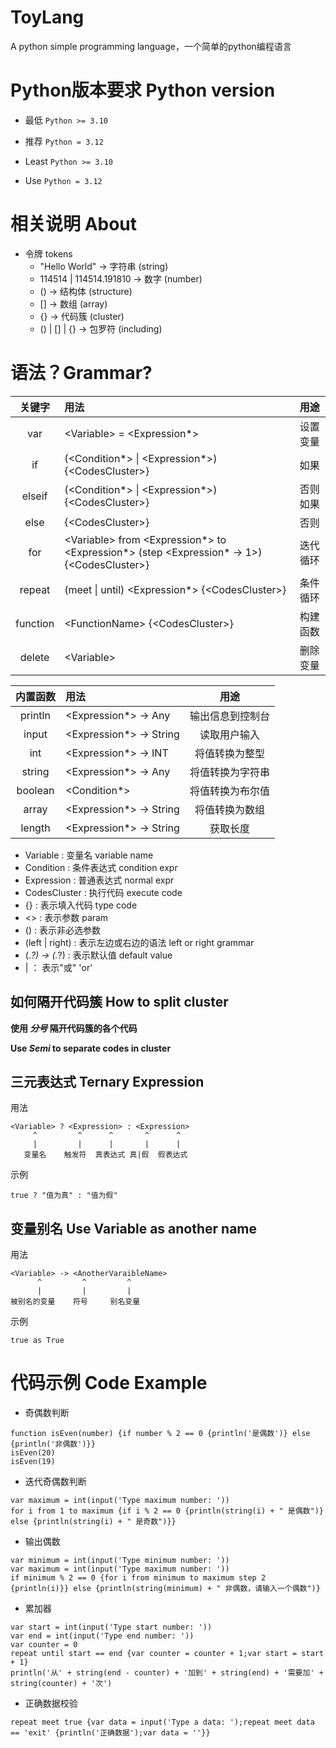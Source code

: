 # ToyLang

A python simple programming language，一个简单的python编程语言

# Python版本要求 Python version

- 最低 `Python >= 3.10`
- 推荐 `Python = 3.12`

- Least `Python >= 3.10`
- Use `Python = 3.12`

# 相关说明 About

- 令牌 tokens
    - "Hello World" -> 字符串 (string)
    - 114514 | 114514.191810 -> 数字 (number)
    - () -> 结构体 (structure)
    - [] -> 数组 (array)
    - {} -> 代码簇 (cluster)
    - () | [] | {} -> 包罗符 (including)

# 语法？Grammar?

|   关键字    |                                               用法                                               |  用途  |
|:--------:|:----------------------------------------------------------------------------------------------|:----:|
|   var    |                                 \<Variable> \= \<Expression*>                                  | 设置变量 |
|    if    |                      (\<Condition*> \| \<Expression*>) {\<CodesCluster>}                       |  如果  |
|  elseif  |                      (\<Condition*> \| \<Expression*>) {\<CodesCluster>}                       | 否则如果 |
|   else   |                                       {\<CodesCluster>}                                        |  否则  |
|   for    | \<Variable> from \<Expression*> to \<Expression*> (step \<Expression* -> 1>) {\<CodesCluster>} | 迭代循环 |
|  repeat  |                       (meet \| until)  \<Expression*> {\<CodesCluster>}                        | 条件循环 |
| function |                               \<FunctionName> {\<CodesCluster>}                                | 构建函数 |
|  delete  |                                          \<Variable>                                           | 删除变量 |

|  内置函数   |           用法            |    用途    |
|:-------:|:-----------------------|:--------:|
| println |  <Expression*> -> Any   | 输出信息到控制台 |
|  input  | <Expression*> -> String |  读取用户输入  |
|   int   |  <Expression*> -> INT   | 将值转换为整型  |
| string  |  <Expression*> -> Any   | 将值转换为字符串 |
| boolean |      <Condition*>       | 将值转换为布尔值 |
|  array  | <Expression*> -> String | 将值转换为数组  |
| length  | <Expression*> -> String |   获取长度   |

- Variable : 变量名 variable name
- Condition : 条件表达式 condition expr
- Expression : 普通表达式 normal expr
- CodesCluster : 执行代码 execute code
- {} : 表示填入代码 type code
- <> : 表示参数 param
- () : 表示非必选参数
- (left | right) : 表示左边或右边的语法 left or right grammar
- (.*?) -> (.*?) : 表示默认值 default value
- | ： 表示"或"  'or'

## 如何隔开代码簇 How to split cluster

**使用 *分号* 隔开代码簇的各个代码**

**Use *Semi* to separate codes in cluster**

## 三元表达式 Ternary Expression

用法

```
<Variable> ? <Expression> : <Expression>
     ^         ^      ^       ^      ^
     |         |      |       |      |
   变量名    触发符  真表达式 真|假  假表达式
```

示例

```
true ? "值为真" : "值为假"
```

## 变量别名 Use Variable as another name

用法

```
<Variable> -> <AnotherVaraibleName>
      ^         ^         ^
      |         |         |
被别名的变量    符号     别名变量
```

示例

```
true as True
```

# 代码示例 Code Example

- 奇偶数判断

```
function isEven(number) {if number % 2 == 0 {println('是偶数')} else {println('非偶数')}}
isEven(20)
isEven(19)
```

- 迭代奇偶数判断

```
var maximum = int(input('Type maximum number: '))
for i from 1 to maximum {if i % 2 == 0 {println(string(i) + " 是偶数")} else {println(string(i) + " 是奇数")}}
```

- 输出偶数

```
var minimum = int(input('Type minimum number: '))
var maximum = int(input('Type maximum number: '))
if minimum % 2 == 0 {for i from minimum to maximum step 2 {println(i)}} else {println(string(minimum) + " 非偶数，请输入一个偶数")}
```

- 累加器

```
var start = int(input('Type start number: '))
var end = int(input('Type end number: '))
var counter = 0
repeat until start == end {var counter = counter + 1;var start = start + 1}
println('从' + string(end - counter) + '加到' + string(end) + '需要加' + string(counter) + '次')
```

- 正确数据校验

```
repeat meet true {var data = input('Type a data: ');repeat meet data == 'exit' {println('正确数据');var data = ''}}
```
